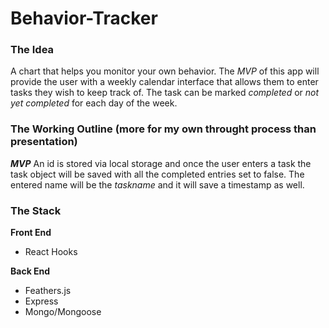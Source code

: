 # Behavior-Tracker

### The Idea
A chart that helps you monitor your own behavior. The *MVP* of this app will provide the user with a weekly calendar interface that allows them to enter tasks they wish to keep track of. The task can be marked *completed* or *not yet completed* for each day of the week. 

### The Working Outline (more for my own throught process than presentation)
__*MVP*__
An id is stored via local storage and once the user enters a task the task object will be saved with all the completed entries set to false. The entered name will be the _taskname_ and it will save a timestamp as well. 

### The Stack

__Front End__
* React Hooks

__Back End__
* Feathers.js
* Express 
* Mongo/Mongoose
